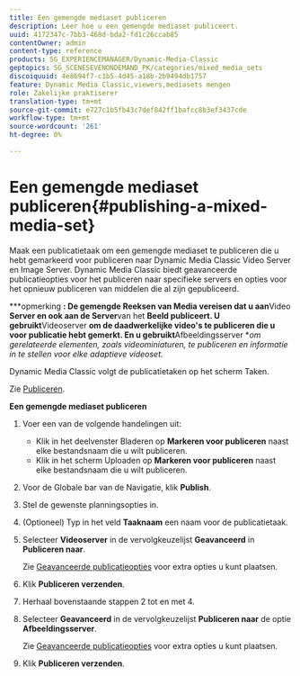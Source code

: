 ```yaml
---
title: Een gemengde mediaset publiceren
description: Leer hoe u een gemengde mediaset publiceert.
uuid: 4172347c-7bb3-468d-bda2-fd1c26ccab85
contentOwner: admin
content-type: reference
products: SG_EXPERIENCEMANAGER/Dynamic-Media-Classic
geptopics: SG_SCENESEVENONDEMAND_PK/categories/mixed_media_sets
discoiquuid: 4e8694f7-c1b5-4d45-a18b-2b9494db1757
feature: Dynamic Media Classic,viewers,mediasets mengen
role: Zakelijke praktiserer
translation-type: tm+mt
source-git-commit: e727c1b5fb43c7def842ff1bafcc8b3ef3437cde
workflow-type: tm+mt
source-wordcount: '261'
ht-degree: 0%

---
```



# Een gemengde mediaset publiceren{#publishing-a-mixed-media-set}

Maak een publicatietaak om een gemengde mediaset te publiceren die u hebt gemarkeerd voor publiceren naar Dynamic Media Classic Video Server en Image Server. Dynamic Media Classic biedt geavanceerde publicatieopties voor het publiceren naar specifieke servers en opties voor het opnieuw publiceren van middelen die al zijn gepubliceerd.

***opmerking **: De gemengde Reeksen van Media vereisen dat u aan**Video **Server en ook aan de Server**van het **Beeld publiceert. U gebruikt**Videoserver **om de daadwerkelijke video&#39;s te publiceren die u voor publicatie hebt gemerkt. En u gebruikt**Afbeeldingsserver **om gerelateerde elementen, zoals videominiaturen, te publiceren en informatie in te stellen voor elke adaptieve videoset.*

Dynamic Media Classic volgt de publicatietaken op het scherm Taken.

Zie [Publiceren](publishing-files.md#publishing_files).

<!-- 

Comment Type: remark
Last Modified By: unknown unknown 
Last Modified Date: 

<p>RB: Updated the following steps as per Cynthia email, 11/9/2012, added 11/12/2012</p>

 -->

**Een gemengde mediaset publiceren**

1. Voer een van de volgende handelingen uit:

   * Klik in het deelvenster Bladeren op **Markeren voor publiceren** naast elke bestandsnaam die u wilt publiceren.
   * Klik in het scherm Uploaden op **Markeren voor publiceren** naast elke bestandsnaam die u wilt publiceren.

1. Voor de Globale bar van de Navigatie, klik **Publish**.
1. Stel de gewenste planningsopties in.
1. (Optioneel) Typ in het veld **Taaknaam** een naam voor de publicatietaak.
1. Selecteer **Videoserver** in de vervolgkeuzelijst **Geavanceerd** in **Publiceren naar**.

   Zie [Geavanceerde publicatieopties](publishing-files.md#advanced_publish_options) voor extra opties u kunt plaatsen.

1. Klik **Publiceren verzenden**.
1. Herhaal bovenstaande stappen 2 tot en met 4.
1. Selecteer **Geavanceerd** in de vervolgkeuzelijst **Publiceren naar** de optie **Afbeeldingsserver**.

   Zie [Geavanceerde publicatieopties](publishing-files.md#advanced_publish_options) voor extra opties u kunt plaatsen.

1. Klik **Publiceren verzenden**.

